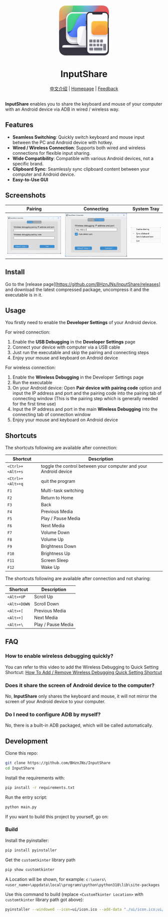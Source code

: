 <div style="text-align: center">
    <br />
    <img src="./ui/icon.png" alt="InputShare Logo" width="160" height="160" />
    <h1>InputShare</h1>
    <a href="README_zh.md">中文介绍</a> | 
    <a href="https://bhznjns.github.io/InputShare/">Homepage</a> | 
    <a href="https://github.com/BHznJNs/InputShare/issues">Feedback</a>
    <br />
    <br />
</div>

__InputShare__ enables you to share the keyboard and mouse of your computer with an Android device via ADB in wired / wireless way.

## Features

- __Seamless Switching__: Quickly switch keyboard and mouse input between the PC and Android device with hotkey.
- __Wired / Wireless Connection__: Supports both wired and wireless connections for flexible input sharing.
- __Wide Compatibility__: Compatible with various Android devices, not a specific brand.
- __Clipboard Sync__: Seamlessly sync clipboard content between your computer and Android device.
- __Easy-to-Use GUI__

## Screenshots

| Pairing | Connecting | System Tray |
| --- | --- | --- |
| ![Pairing UI](./screenshots/pairing_en.png) | ![Connecting UI](./screenshots/connecting_en.png) | ![System Tray](./screenshots/tray_selections_en.png) |

## Install

Go to the [release page][https://github.com/BHznJNs/InputShare/releases] and download the latest compressed package, uncompress it and the executable is in it.

## Usage

You firstly need to enable the __Developer Settings__ of your Android device.

For wired connection:

1. Enable the __USB Debugging__ in the __Developer Settings__ page
2. Connect your device with computer via a USB cable
3. Just run the executable and skip the pairing and connecting steps
4. Enjoy your mouse and keyboard on Android device

For wireless connection:

1. Enable the __Wireless Debugging__ in the Developer Settings page
2. Run the executable
3. On your Android device: Open __Pair device with pairing code__ option and input the IP address and port and the pairing code into the pairing tab of connecting window (This is the pairing step which is generally needed for the first time use)
4. Input the IP address and port in the main __Wireless Debugging__ into the connecting tab of connection window
5. Enjoy your mouse and keyboard on Android device

## Shortcuts

The shortcuts following are available after connection:

| Shortcut | Description |
| --- | --- |
| `<Ctrl>+<Alt>+s` | toggle the control between your computer and your Android device |
| `<Ctrl>+<Alt>+q` | quit the program |
| `F1` | Multi-task switching |
| `F2` | Return to Home |
| `F3` | Back |
| `F4` | Previous Media |
| `F5` | Play / Pause Media |
| `F6` | Next Media |
| `F7` | Volume Down |
| `F8` | Volume Up |
| `F9` | Brightness Down |
| `F10` | Brightness Up |
| `F11` | Screen Sleep |
| `F12` | Wake Up |

The shortcuts following are available after connection and not sharing:

| Shortcut | Description |
| --- | --- |
| `<Alt>+UP` | Scroll Up |
| `<Alt>+DOWN` | Scroll Down |
| `<Alt>+[` | Previous Media |
| `<Alt>+]` | Next Media |
| `<Alt>+\` | Play / Pause Media |

## FAQ

### How to enable wireless debugging quickly?

You can refer to this video to add the Wireless Debugging to Quick Setting Shortcut:
[How To Add / Remove Wireless Debugging Quick Setting Shortcut](https://www.youtube.com/watch?v=_MMpawUGeKI)

### Does it share the screen of Android device to the computer?

No, __InputShare__ only shares the keyboard and mouse, it will not mirror the screen of your Android device to your computer.

### Do I need to configure ADB by myself?

No, there is a built-in ADB packaged, which will be called automatically.

## Development

Clone this repo:

```bash
git clone https://github.com/BHznJNs/InputShare
cd InputShare
```

Install the requirements with:

```bash
pip install -r requirements.txt
```

Run the entry script:

```bash
python main.py
```

If you want to build this project by yourself, go on:

### Build

Install the pyinstaller:

```bash
pip install pyinstaller
```

Get the `customtkinter` library path

```bash
pip show customtkinter
```

A Location will be shown, for example: `c:\users\<user_name>\appdata\local\programs\python\python310\lib\site-packages`

Use this command to build (replace `<CustomTkinter Location>` with `customtkinter` library path got above):

```bash
pyinstaller --windowed --icon=ui/icon.ico --add-data "./ui/icon.ico;ui/" --add-data "./ui/icon.png;ui/" --add-data "./adb-bin/;adb-bin/" --add-data "./server/scrcpy-server;server/" --add-data "<CustomTkinter Location>/customtkinter;customtkinter/" main.py
```
